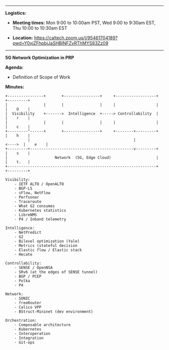 ----

**Logistics:**

- **Meeting times:** Mon 9:00 to 10:00am PST, Wed 9:00 to 9:30am EST, Thu 10:00 to 10:30am EST

- **Location:** https://caltech.zoom.us/j/95461704189?pwd=Y0xjZFhpbjJaSHBINFZvRThMYS83Zz09

----

**5G Network Optimization in PRP**

**Agenda:**

- Definition of Scope of Work

**Minutes:**

```
+----------------+       +----------------+     +------------------+          +---------+
|                |       |                |     |                  |          |    O    |
|  Visibility    +------->  Intelligence  +-----> Controllability  |          |    r    |
|                |       |                |     |                  |          |    c    |
+---------^------+       +----------------+     +--------+---------+          |    h    |
          |                                              |            <---->  |    e    |
+---------+----------------------------------------------v---------+          |    s    |
|                     Network  (5G, Edge Cloud)                    |          |    t.   |
+------------------------------------------------------------------+          +---------+       

Visibility:
    - IETF ALTO / OpenALTO
    - BGP-LS
    - sFlow, NetFlow
    - Perfsonar
    - Traceroute
    - What G2 consumes
    - Kubernetes statistics
    - LibreNMS
    - P4 / Inband telemetry

Intelligence:
    - NetPredict
    - G2
    - Bilevel optimization (Yale)
    - Metrics (stateful decision
    - Elastic flow / Elastic stack
    - Hecate

Controllability:
    - SENSE / OpenNSA
    - SRv6 (at the edges of SENSE tunnel)
    - BGP / PCEP 
    - Polka
    - P4
    
Network:
    - SONIC
    - freeRouter 
    - Calico VPP
    - BStruct-Mininet (dev environment)

Orchestration:
    - Composable architecture
    - Kubernetes
    - Interoperation
    - Integration
    - Git-ops
    
```
